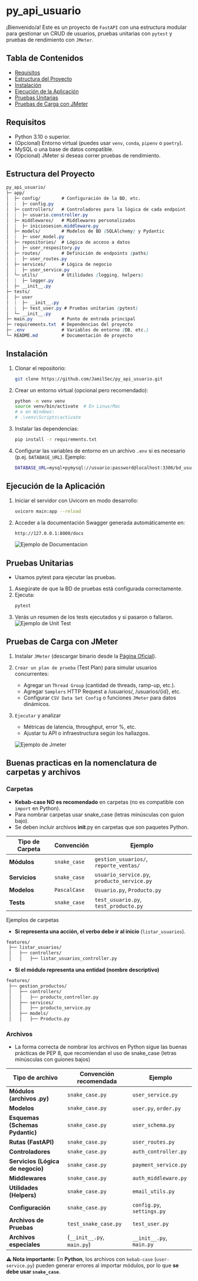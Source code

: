 # py_api_usuario
¡Bienvenido/a! Este es un proyecto de `FastAPI` con una estructura modular para gestionar un CRUD de usuarios, pruebas unitarias con `pytest` y pruebas de rendimiento con `JMeter`.

## Tabla de Contenidos
- [Requisitos](#requisitos)
- [Estructura del Proyecto](#estructura-del-proyecto)
- [Instalación](#instalacion)
- [Ejecución de la Aplicación](#ejecucion-de-la-aplicacion)
- [Pruebas Unitarias](#pruebas-unitarias)
- [Pruebas de Carga con JMeter](#pruebas-de-carga-con-jmeter)

## Requisitos

- Python 3.10 o superior.
- (Opcional) Entorno virtual (puedes usar `venv`, `conda`, `pipenv` o `poetry`).
- MySQL o una base de datos compatible.
- (Opcional) JMeter si deseas correr pruebas de rendimiento.

## Estructura del Proyecto

```scss
py_api_usuario/
├─ app/
│  ├─ config/        # Configuración de la BD, etc.
│  |  ├─ config.py   
│  ├─ controllers/   # Controladores para la lógica de cada endpoint
│  |  ├─ usuario.constroller.py   
│  ├─ middlewares/   # Middlewares personalizados
│  |  ├─ iniciosesion.middleware.py   
│  ├─ models/        # Modelos de BD (SQLAlchemy) y Pydantic
│  |  ├─ user_model.py   
│  ├─ repositories/  # Lógica de acceso a datos
│  |  ├─ user_respository.py   
│  ├─ routes/        # Definición de endpoints (paths)
│  |  ├─ user_routes.py   
│  ├─ services/      # Lógica de negocio
│  |  ├─ user_service.py   
│  └─ utils/         # Utilidades (logging, helpers)
│  |  ├─ logger.py
│  ├─ __init__.py   
├─ tests/
│  ├─ user
│  |  ├─ __init__.py
│  |  ├─ test_user.py # Pruebas unitarias (pytest)
│  └─ __init__.py  
├─ main.py           # Punto de entrada principal
├─ requirements.txt  # Dependencias del proyecto
├─ .env              # Variables de entorno (DB, etc.)
└─ README.md         # Documentación de proyecto
```

## Instalación
1. Clonar el repositorio:
    ```bash
    git clone https://github.com/JamilSec/py_api_usuario.git
    ```
2. Crear un entorno virtual (opcional pero recomendado):
    ```bash
    python -m venv venv
    source venv/bin/activate  # En Linux/Mac
    # o en Windows:
    # .\venv\Scripts\activate
    ```
3. Instalar las dependencias:
    ```bash
    pip install -r requirements.txt
    ```
4. Configurar las variables de entorno en un archivo `.env` si es necesario (p.ej. `DATABASE_URL`). Ejemplo:
    ```bash
    DATABASE_URL=mysql+pymysql://usuario:password@localhost:3306/bd_usuarios
    ```

## Ejecución de la Aplicación
1. Iniciar el servidor con Uvicorn en modo desarrollo:
    ```bash
    uvicorn main:app --reload
    ```
2. Acceder a la documentación Swagger generada automáticamente en:
    ```bash
    http://127.0.0.1:8000/docs
    ```
    ![Ejemplo de Documentacion](https://i.ibb.co/xt7BKHwL/Docs-Swagger.png)

## Pruebas Unitarias
- Usamos pytest para ejecutar las pruebas.
1. Asegúrate de que la BD de pruebas está configurada correctamente.
2. Ejecuta:
    ```bash
    pytest
    ```
3. Verás un resumen de los tests ejecutados y si pasaron o fallaron.
    ![Ejemplo de Unit Test](https://i.ibb.co/k25ZRdb9/UnitTest.png)

## Pruebas de Carga con JMeter
1. Instalar `JMeter` (descargar binario desde la [Página Oficial](https://jmeter.apache.org/download_jmeter.cgi)).
2. `Crear un plan de prueba` (Test Plan) para simular usuarios concurrentes:
    - Agregar un `Thread Group` (cantidad de threads, ramp-up, etc.).
    - Agregar `Samplers` HTTP Request a /usuarios/, /usuarios/{id}, etc.
    - Configurar `CSV Data Set Config` o funciones `JMeter` para datos dinámicos.
1. `Ejecutar` y analizar
    - Métricas de latencia, throughput, error %, etc.
    - Ajustar tu API o infraestructura según los hallazgos.

    ![Ejemplo de Jmeter](https://i.ibb.co/HpFCjnmM/Jmeter.png)

## Buenas practicas en la nomenclatura de carpetas y archivos

### Carpetas
- **Kebab-case NO es recomendado** en carpetas (no es compatible con `import` en Python). 
- Para nombrar carpetas usar snake_case (letras minúsculas con guion bajo).
- Se deben incluir archivos __init__.py en carpetas que son paquetes Python.

| Tipo de Carpeta | Convención | Ejemplo |
|----------------|------------|---------|
| **Módulos**   | `snake_case` | `gestion_usuarios/`, `reporte_ventas/` |
| **Servicios** | `snake_case` | `usuario_service.py`, `producto_service.py` |
| **Modelos**   | `PascalCase` | `Usuario.py`, `Producto.py` |
| **Tests**     | `snake_case` | `test_usuario.py`, `test_producto.py` |



Ejemplos de carpetas
- **Si representa una acción, el verbo debe ir al inicio** (`listar_usuarios`). 

```sh
features/
 ├── listar_usuarios/
 │   ├── controllers/
 │   │   ├── listar_usuarios_controller.py
```

- **Si el módulo representa una entidad (nombre descriptivo)**
```sh
features/
 ├── gestion_productos/
 │   ├── controllers/
 │   │   ├── producto_controller.py
 │   ├── services/
 │   │   ├── producto_service.py
 │   ├── models/
 │   │   ├── Producto.py
```
### Archivos
- La forma correcta de nombrar los archivos en Python sigue las buenas prácticas de PEP 8, que recomiendan el uso de snake_case (letras minúsculas con guiones bajos)

| Tipo de archivo     | Convención recomendada  | Ejemplo |
|---------------------|------------------------|---------|
| **Módulos (archivos .py)** | `snake_case.py` | `user_service.py` |
| **Modelos** | `snake_case.py` | `user.py`, `order.py` |
| **Esquemas (Schemas Pydantic)** | `snake_case.py` | `user_schema.py` |
| **Rutas (FastAPI)** | `snake_case.py` | `user_routes.py` |
| **Controladores** | `snake_case.py` | `auth_controller.py` |
| **Servicios (Lógica de negocio)** | `snake_case.py` | `payment_service.py` |
| **Middlewares** | `snake_case.py` | `auth_middleware.py` |
| **Utilidades (Helpers)** | `snake_case.py` | `email_utils.py` |
| **Configuración** | `snake_case.py` | `config.py`, `settings.py` |
| **Archivos de Pruebas** | `test_snake_case.py` | `test_user.py` |
| **Archivos especiales** | (`__init__.py`, `main.py`) | `__init__.py`, `main.py` |

**⚠️ Nota importante:** En **Python**, los archivos con `kebab-case` (`user-service.py`) pueden generar errores al importar módulos, por lo que **se debe usar `snake_case`**.